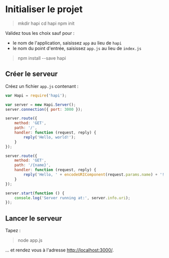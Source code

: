 
# Initialiser le projet

> mkdir hapi
> cd hapi
> npm init

Validez tous les choix sauf pour :
- le nom de l'application, saisissez `app` au lieu de `hapi` 
- le nom du point d'entrée, saisissez `app.js` au lieu de `index.js` 

> npm install --save hapi

## Créer le serveur

Créez un fichier `app.js` contenant :

```javascript
var Hapi = require('hapi');

var server = new Hapi.Server();
server.connection({ port: 3000 });

server.route({
    method: 'GET',
    path: '/',
    handler: function (request, reply) {
        reply('Hello, world!');
    }
});

server.route({
    method: 'GET',
    path: '/{name}',
    handler: function (request, reply) {
        reply('Hello, ' + encodeURIComponent(request.params.name) + '!');
    }
});

server.start(function () {
    console.log('Server running at:', server.info.uri);
});
```

## Lancer le serveur

Tapez :
> node app.js

... et rendez vous à l'adresse [http://localhost:3000/](http://localhost:3000/).






